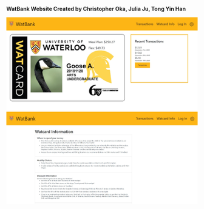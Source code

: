 <b>WatBank Website Created by Christopher Oka, Julia Ju, Tong Yin Han</b>

![WatBank Homepage](/Images/WatBank_homepage.jpg)
![WatBank Info Page](/Images/WatBank%20Info.jpg)